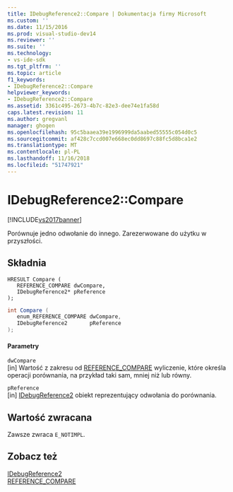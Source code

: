 ```yaml
---
title: IDebugReference2::Compare | Dokumentacja firmy Microsoft
ms.custom: ''
ms.date: 11/15/2016
ms.prod: visual-studio-dev14
ms.reviewer: ''
ms.suite: ''
ms.technology:
- vs-ide-sdk
ms.tgt_pltfrm: ''
ms.topic: article
f1_keywords:
- IDebugReference2::Compare
helpviewer_keywords:
- IDebugReference2::Compare
ms.assetid: 3361c495-2673-4b7c-82e3-dee74e1fa58d
caps.latest.revision: 11
ms.author: gregvanl
manager: ghogen
ms.openlocfilehash: 95c5baaea39e1996999da5aabed55555c054d0c5
ms.sourcegitcommit: af428c7ccd007e668ec0dd8697c88fc5d8bca1e2
ms.translationtype: MT
ms.contentlocale: pl-PL
ms.lasthandoff: 11/16/2018
ms.locfileid: "51747921"
---
```

# <a name="idebugreference2compare"></a>IDebugReference2::Compare
[!INCLUDE[vs2017banner](../../../includes/vs2017banner.md)]

Porównuje jedno odwołanie do innego. Zarezerwowane do użytku w przyszłości.  
  
## <a name="syntax"></a>Składnia  
  
```cpp#  
HRESULT Compare (   
   REFERENCE_COMPARE dwCompare,  
   IDebugReference2* pReference  
);  
```  
  
```csharp  
int Compare (   
   enum_REFERENCE_COMPARE dwCompare,  
   IDebugReference2       pReference  
);  
```  
  
#### <a name="parameters"></a>Parametry  
 `dwCompare`  
 [in] Wartość z zakresu od [REFERENCE_COMPARE](../../../extensibility/debugger/reference/reference-compare.md) wyliczenie, które określa operacji porównania, na przykład taki sam, mniej niż lub równy.  
  
 `pReference`  
 [in] [IDebugReference2](../../../extensibility/debugger/reference/idebugreference2.md) obiekt reprezentujący odwołania do porównania.  
  
## <a name="return-value"></a>Wartość zwracana  
 Zawsze zwraca `E_NOTIMPL`.  
  
## <a name="see-also"></a>Zobacz też  
 [IDebugReference2](../../../extensibility/debugger/reference/idebugreference2.md)   
 [REFERENCE_COMPARE](../../../extensibility/debugger/reference/reference-compare.md)

